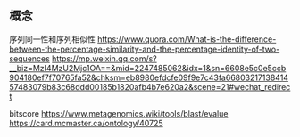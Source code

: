 ## 概念
序列同一性和序列相似性
https://www.quora.com/What-is-the-difference-between-the-percentage-similarity-and-the-percentage-identity-of-two-sequences
https://mp.weixin.qq.com/s?__biz=MzI4MzU2Mjc1OA==&mid=2247485062&idx=1&sn=6608e5c0e5ccb904180ef7f70765fa52&chksm=eb8980efdcfe09f9e7c43fa6680321713841457483079b83c68ddd00185b1820afb4b7e620a2&scene=21#wechat_redirect

bitscore
https://www.metagenomics.wiki/tools/blast/evalue
https://card.mcmaster.ca/ontology/40725
